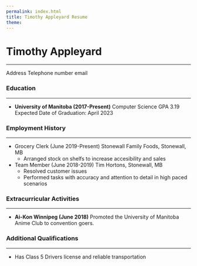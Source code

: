 ```yaml
---
permalink: index.html
title: Timothy Appleyard Resume
theme: 
---
```


# Timothy Appleyard
---
Address
Telephone number
email

### Education
---
* **University of Manitoba (2017-Present)**
Computer Science
GPA 3.19
Expected Date of Graduation: April 2023

### Employment History
---
* Grocery Clerk (June 2019-Present)
  Stonewall Family Foods, Stonewall, MB
  * Arranged stock on shelfs to increase accesibility and sales
* Team Member (June 2018-2019)
  Tim Hortons, Stonewall, MB
  * Resolved customer issues
  * Performed tasks with accuracy and attention to detail in high paced scenarios

### Extracurricular Activities
---
* **Ai-Kon Winnipeg (June 2018)**
Promoted the University of Manitoba Anime Club to convention goers.

### Additional Qualifications
---
* Has Class 5 Drivers license and reliable transportation
